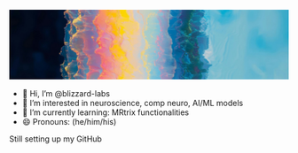 ![banner](https://github.com/blizzard-labs/blizzard-labs/blob/main/1741930341217.jpeg?raw=true)

- 👋 Hi, I’m @blizzard-labs
- 👀 I’m interested in neuroscience, comp neuro, AI/ML models
- 🌱 I’m currently learning: MRtrix functionalities
- 😄 Pronouns: (he/him/his)

Still setting up my GitHub
